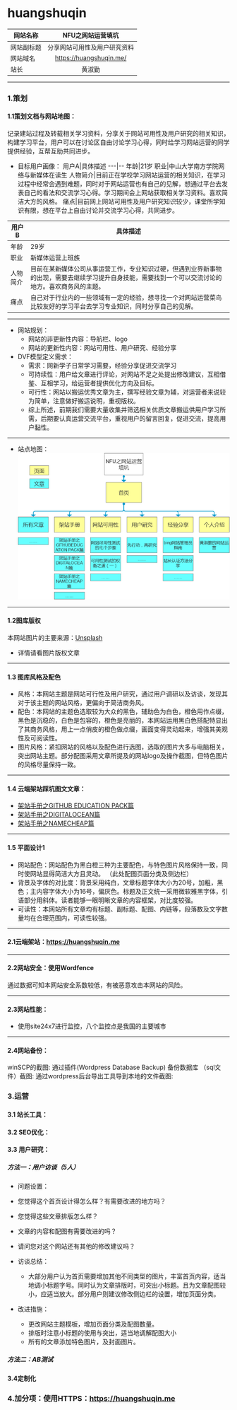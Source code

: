 # huangshuqin
网站名称|NFU之网站运营填坑
---|:--:
网站副标题|分享网站可用性及用户研究资料
网站域名|https://huangshuqin.me/
站长|黄淑勤

---
### 1.策划
#### 1.1策划文档与网站地图：
记录建站过程及转载相关学习资料，分享关于网站可用性及用户研究的相关知识，构建学习平台，用户可以在讨论区自由讨论学习心得，同时给学习网站运营的同学提供经验，互帮互助共同进步。

+ 目标用户画像：
用户A|具体描述
---|--
年龄|21岁
职业|中山大学南方学院网络与新媒体在读生
人物简介|目前正在学校学习网站运营的相关知识，在学习过程中经常会遇到难题，同时对于网站运营也有自己的见解，想通过平台去发表自己的看法和交流学习心得。学习期间会上网站获取相关学习资料。喜欢简洁大方的风格。
痛点|目前网上网站可用性及用户研究知识较少，课堂所学知识有限，想在平台上自由讨论并交流学习心得，共同进步。

用户B|具体描述
---|--
年龄|29岁
职业|新媒体运营上班族
人物简介|目前在某新媒体公司从事运营工作，专业知识过硬，但遇到业界新事物的出现，需要去继续学习提升自身技能，需要找到一个可以交流讨论的地方。喜欢商务风的主题。
痛点|自己对于行业内的一些领域有一定的经验，想寻找一个对网站运营菜鸟比较友好的学习平台去学习专业知识，同时分享自己的见解。

---
+ 网站规划：
   + 网站的非更新性内容：导航栏、logo
   + 网站的更新性内容：网站可用性、用户研究、经验分享
+ DVF模型定义需求：
   + 需求：网新学子日常学习需要，经验分享促进交流学习
   + 可持续性：用户给文章进行评论，对网站不足之处提出修改建议，互相借鉴、互相学习，给运营者提供优化方向及目标。
   + 可行性：网站以搬运优秀文章为主，撰写经验文章为辅，对运营者来说较为简单，注意做好搬运说明，重视版权。
   + 综上所述，前期我们需要大量收集并筛选相关优质文章搬运供用户学习所需，后期要认真运营交流平台，重视用户的留言回复，促进交流，提高用户黏性。
---
+ 站点地图：
![站点地图](https://github.com/SQsuki/huangshuqin/blob/master/images/%E7%BD%91%E7%AB%99%E5%9C%B0%E5%9B%BE.png "站点地图")

---
#### 1.2图库版权
本网站图片的主要来源：[Unsplash](https://unsplash.com/)
+ 详情请看图片版权文章

---
#### 1.3 图库风格及配色
+ 风格：本网站主题是网站可行性及用户研究，通过用户调研以及访谈，发现其对于该主题的网站风格，更偏向于简洁商务风。
+ 配色：本网站的主题色选取较为大众的黑色，辅助色为白色，橙色用作点缀，黑色是沉稳的，白色是包容的，橙色是亮丽的，本网站运用黑白色搭配特显出了其商务风格，用上一点俏皮的橙色做点缀，画面变得灵动起来，增强其美观性及可阅读性。
+ 图片风格：紧扣网站的风格以及配色进行选图，选取的图片大多与电脑相关，突出网站主题。部分配图采用文章所提及的网站logo及操作截图，但特色图片的风格尽量保持一致。

---
#### 1.4 云端架站踩坑图文文章：
+ [架站手册之GITHUB EDUCATION PACK篇](https://huangshuqin.me/2019/06/27/%e6%9e%b6%e7%ab%99%e6%89%8b%e5%86%8c%e4%b9%8bgithub-education-pack%e7%af%87/)
+ [架站手册之DIGITALOCEAN篇](https://huangshuqin.me/2019/06/28/%e6%9e%b6%e7%ab%99%e6%89%8b%e5%86%8c%e4%b9%8bdigital-ocean%e7%af%87/)
+ [架站手册之NAMECHEAP篇](https://huangshuqin.me/2019/06/28/%e6%9e%b6%e7%ab%99%e6%89%8b%e5%86%8c%e4%b9%8bnamecheap%e7%af%87/)

---
#### 1.5 平面设计1
+ 网站配色：网站配色为黑白橙三种为主要配色，与特色图片风格保持一致，同时使网站显得简洁大方且灵动。
（此处配图页面分类及侧边栏）
+ 背景及字体的对比度：背景采用纯白，文章标题字体大小为20号，加粗，黑色；主内容字体大小为16号，偏灰色。标题及正文统一采用微软雅黑字体，引语部分用斜体。读者能够一眼明晰文章的内容框架，对比度较强。
+ 可读性：本网站所有文章均有标题、副标题、配图、内链等，段落数及文字数量均在合理范围内，可读性较强。

---
#### 2.1云端架站：https://huangshuqin.me

---
#### 2.2网站安全：使用Wordfence
通过数据可知本网站安全系数较低，有被恶意攻击本网站的风险。

---
#### 2.3网站性能：
+ 使用site24x7进行监控，八个监控点是我国的主要城市

---
#### 2.4网站备份：
winSCP的截图: 
通过插件(Wordpress Database Backup) 备份数据库 （sql文件）截图:
通过wordpress后台导出工具导到本地的文件截图:

### 3.运营
#### 3.1 站长工具：

#### 3.2 SEO优化：

#### 3.3 用户研究：
##### 方法一：用户访谈（5人）
   + 问题设置：
   + 您觉得这个首页设计得怎么样？有需要改进的地方吗？
   + 您觉得这些文章排版怎么样？
   + 文章的内容和配图有需要改进的吗？
   + 请问您对这个网站还有其他的修改建议吗？
   
+ 访谈总结：
   + 大部分用户认为首页需要增加其他不同类型的图片，丰富首页内容，适当地调小标题字号。同时认为文章排版时，可突出小标题。且为文章配图较小，应适当放大。部分用户则建议修改侧边栏的设置，增加页面分类。
   
+ 改进措施：
   + 更改网站主题模板，增加页面分类及配图数量。
   + 排版时注意小标题的使用与突出，适当地调解配图大小
   + 所有的文章添加特色图片，及封面图片。

##### 方法二：AB测试

#### 3.4定制化

### 4.加分项：使用HTTPS：https://huangshuqin.me


